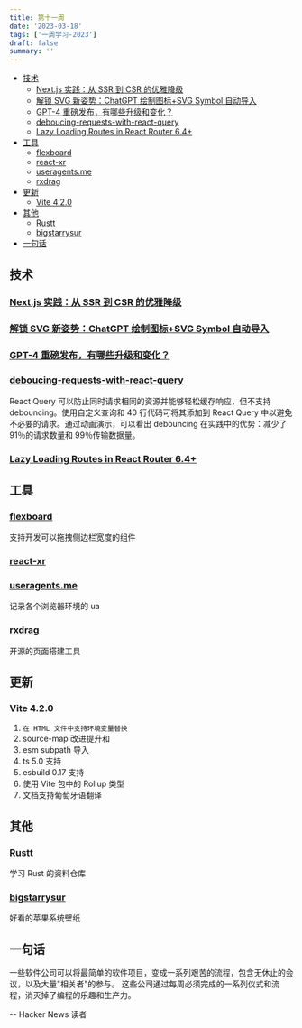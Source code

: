 ```yaml
---
title: 第十一周
date: '2023-03-18'
tags: ['一周学习-2023']
draft: false
summary: ''
---
```


- [技术](#技术)
  - [Next.js 实践：从 SSR 到 CSR 的优雅降级](#nextjs-实践从-ssr-到-csr-的优雅降级)
  - [解锁 SVG 新姿势：ChatGPT 绘制图标+SVG Symbol 自动导入](#解锁-svg-新姿势chatgpt-绘制图标svg-symbol-自动导入)
  - [GPT-4 重磅发布，有哪些升级和变化？](#gpt-4-重磅发布有哪些升级和变化)
  - [deboucing-requests-with-react-query](#deboucing-requests-with-react-query)
  - [Lazy Loading Routes in React Router 6.4+](#lazy-loading-routes-in-react-router-64)
- [工具](#工具)
  - [flexboard](#flexboard)
  - [react-xr](#react-xr)
  - [useragents.me](#useragentsme)
  - [rxdrag](#rxdrag)
- [更新](#更新)
  - [Vite 4.2.0](#vite-420)
- [其他](#其他)
  - [Rustt](#rustt)
  - [bigstarrysur](#bigstarrysur)
- [一句话](#一句话)

## 技术

### [Next.js 实践：从 SSR 到 CSR 的优雅降级](https://juejin.cn/post/7211088034178416701)

### [解锁 SVG 新姿势：ChatGPT 绘制图标+SVG Symbol 自动导入](https://juejin.cn/post/7210744398639595581)

### [GPT-4 重磅发布，有哪些升级和变化？](https://mp.weixin.qq.com/s/bvz_iFDlnUQfztSjSMJmbA)

### [deboucing-requests-with-react-query](https://rafaelcamargo.com/blog/deboucing-requests-with-react-query/)

React Query 可以防止同时请求相同的资源并能够轻松缓存响应，但不支持 debouncing。使用自定义查询和 40 行代码可将其添加到 React Query 中以避免不必要的请求。通过动画演示，可以看出 debouncing 在实践中的优势：减少了 91％的请求数量和 99％传输数据量。

### [Lazy Loading Routes in React Router 6.4+](https://remix.run/blog/lazy-loading-routes)

## 工具

### [flexboard](https://github.com/dorbus/flexboard)

支持开发可以拖拽侧边栏宽度的组件

### [react-xr](https://github.com/pmndrs/react-xr)

### [useragents.me](https://www.useragents.me/)

记录各个浏览器环境的 ua

### [rxdrag](https://github.com/codebdy/rxdrag)

开源的页面搭建工具

## 更新

### Vite 4.2.0

1. `在 HTML 文件中支持环境变量替换`
2. source-map 改进提升和
3. esm subpath 导入
4. ts 5.0 支持
5. esbuild 0.17 支持
6. 使用 Vite 包中的 Rollup 类型
7. 文档支持葡萄牙语翻译

## 其他

### [Rustt](https://github.com/rustlang-cn/Rustt)

学习 Rust 的资料仓库

### [bigstarrysur](https://basicappleguy.com/basicappleblog/bigstarrysur)

好看的苹果系统壁纸

## 一句话

一些软件公司可以将最简单的软件项目，变成一系列艰苦的流程，包含无休止的会议，以及大量"相关者"的参与。
这些公司通过每周必须完成的一系列仪式和流程，消灭掉了编程的乐趣和生产力。

-- Hacker News 读者
